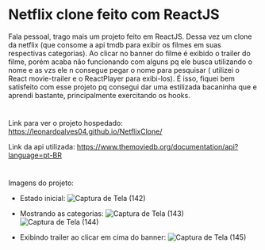 # Netflix clone feito com ReactJS

Fala pessoal, trago mais um projeto feito em ReactJS. Dessa vez um clone da netflix (que consome a api tmdb para exibir os filmes em suas respectivas categorias). Ao clicar no banner do filme é exibido o trailer do filme, porém acaba não funcionando com alguns pq ele busca utilizando o nome e as vzs ele n consegue pegar o nome para pesquisar ( utilizei o React movie-trailer e o ReactPlayer para exibi-los). É isso, fiquei bem satisfeito com esse projeto pq consegui dar uma estilizada bacaninha que e aprendi bastante, principalmente exercitando os hooks.
#
Link para ver o projeto hospedado: https://leonardoalves04.github.io/NetflixClone/

Link da api utilizada: https://www.themoviedb.org/documentation/api?language=pt-BR
#
Imagens do projeto:
* Estado inicial:
![Captura de Tela (142)](https://user-images.githubusercontent.com/69488943/215857733-4dbcdf9f-8397-4f87-bc4e-9b2026af4eac.png)

* Mostrando as categorias:
![Captura de Tela (143)](https://user-images.githubusercontent.com/69488943/215857745-cbb8f6a5-b7cb-4324-bc11-750872e69e16.png)
![Captura de Tela (144)](https://user-images.githubusercontent.com/69488943/215857780-1c0f7da6-964b-4918-a1c9-0e2a234f8f0c.png)

* Exibindo trailer ao clicar em cima do banner:
![Captura de Tela (145)](https://user-images.githubusercontent.com/69488943/215857802-f62a6966-9ef0-42b6-a5bb-4e7d3d419bd5.png)
